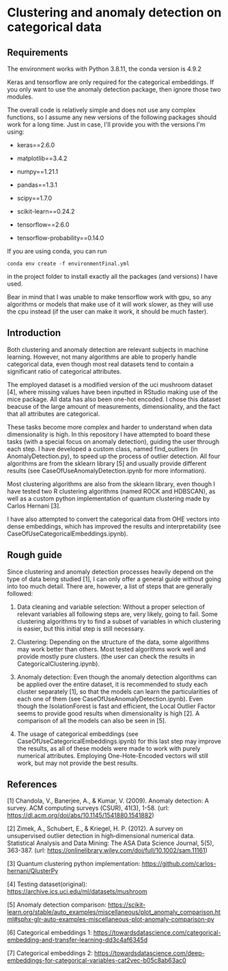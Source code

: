 # Clustering and anomaly detection on categorical data

## Requirements

The environment works with Python 3.8.11, the conda version is 4.9.2

Keras and tensorflow are only required for the categorical embeddings. If you only want to use the anomaly detection package, then ignore those two modules.

The overall code is relatively simple and does not use any complex functions, so I assume any new versions of the following packages should work for a long time. Just in case, I'll provide you with the versions I'm using:

* keras==2.6.0

* matplotlib==3.4.2

* numpy==1.21.1

* pandas==1.3.1

* scipy==1.7.0

* scikit-learn==0.24.2

* tensorflow==2.6.0

* tensorflow-probability==0.14.0

If you are using conda, you can run

```
conda env create -f environmentFinal.yml
```

in the project folder to install exactly all the packages (and versions) I have used.

Bear in mind that I was unable to make tensorflow work with gpu, so any algorithms or models that make use of it will work slower, as they will use the cpu instead (if the user can make it work, it should be much faster).

## Introduction

Both clustering and anomaly detection are relevant subjects in machine learning. However, not many algorithms are able to properly handle categorical data, even though most real datasets tend to contain a significant ratio of categorical attributes.

The employed dataset is a modified version of the uci mushroom dataset [4], where missing values have been inputted in RStudio making use of the mice package. All data has also been one-hot encoded. I chose this dataset beacuse of the large amount of measurements, dimensionality, and the fact that all attributes are categorical.

These tasks become more complex and harder to understand when data dimensionality is high. In this repository I have attempted to board these tasks (with a special focus on anomaly detection), guiding the user through each step. I have developed a custom class, named find_outliers (in AnomalyDetection.py), to speed up the process of outlier detection. All four algorithms are from the sklearn library [5] and usually provide different results (see CaseOfUseAnomalyDetection.ipynb for more information).

Most clustering algorithms are also from the sklearn library, even though I have tested two R clustering algorithms (named ROCK and HDBSCAN), as well as a custom python implementation of quantum clustering made by Carlos Hernani [3].

I have also attempted to convert the categorical data from OHE vectors into dense embeddings, which has improved the results and interpretability (see CaseOfUseCategoricalEmbeddings.ipynb).

## Rough guide

Since clustering and anomaly detection processes heavily depend on the type of data being studied [1], I can only offer a general guide without going into too much detail. There are, however, a list of steps that are generally followed:

1) Data cleaning and variable selection: Without a proper selection of relevant variables all following steps are, very likely, going to fail. Some clustering algorithms try to find a subset of variables in which clustering is easier, but this initial step is still necessary.

2) Clustering: Depending on the structure of the data, some algorithms may work better than others. Most tested algorithms work well and provide mostly pure clusters. (the user can check the results in CategoricalClustering.ipynb).

3) Anomaly detection: Even though the anomaly detection algorithms can be applied over the entire dataset, it is recommended to study each cluster separately [1], so that the models can learn the particularities of each one of them (see CaseOfUseAnomalyDetection.ipynb). Even though the IsolationForest is fast and efficient, the Local Outlier Factor seems to provide good results when dimensionality is high [2]. A comparison of all the models can also be seen in [5].

4) The usage of categorical embeddings (see CaseOfUseCategoricalEmbeddings.ipynb) for this last step may improve the results, as all of these models were made to work with purely numerical attributes. Employing One-Hote-Encoded vectors will still work, but may not provide the best results.

## References

[1] Chandola, V., Banerjee, A., & Kumar, V. (2009). Anomaly detection: A survey. ACM computing surveys (CSUR), 41(3), 1-58. (url: https://dl.acm.org/doi/abs/10.1145/1541880.1541882)

[2] Zimek, A., Schubert, E., & Kriegel, H. P. (2012). A survey on unsupervised outlier detection in high‐dimensional numerical data. Statistical Analysis and Data Mining: The ASA Data Science Journal, 5(5), 363-387. (url: https://onlinelibrary.wiley.com/doi/full/10.1002/sam.11161)

[3] Quantum clustering python implementation: https://github.com/carlos-hernani/QlusterPy

[4] Testing dataset(original): https://archive.ics.uci.edu/ml/datasets/mushroom

[5] Anomaly detection comparison: https://scikit-learn.org/stable/auto_examples/miscellaneous/plot_anomaly_comparison.html#sphx-glr-auto-examples-miscellaneous-plot-anomaly-comparison-py

[6] Categorical embeddings 1: https://towardsdatascience.com/categorical-embedding-and-transfer-learning-dd3c4af6345d

[7] Categorical embeddings 2: https://towardsdatascience.com/deep-embeddings-for-categorical-variables-cat2vec-b05c8ab63ac0